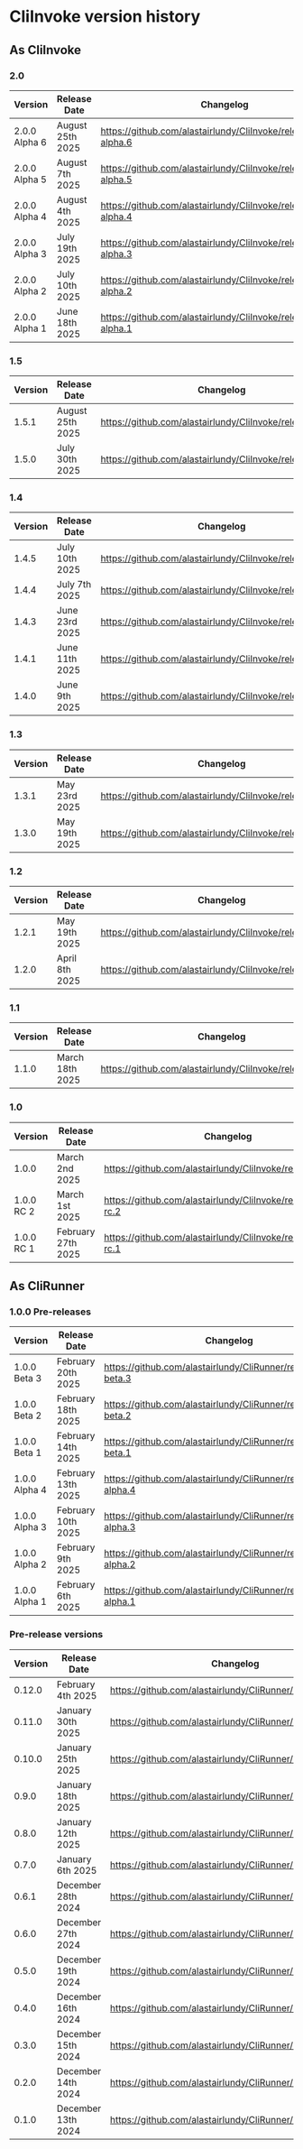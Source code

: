 
# CliInvoke version history

## As CliInvoke

### 2.0
| Version | Release Date | Changelog |
|-|-|-|
| 2.0.0 Alpha 6 | August 25th 2025 |  https://github.com/alastairlundy/CliInvoke/releases/2.0.0-alpha.6 |
| 2.0.0 Alpha 5 | August 7th 2025 |  https://github.com/alastairlundy/CliInvoke/releases/2.0.0-alpha.5 |
| 2.0.0 Alpha 4 | August 4th 2025 |  https://github.com/alastairlundy/CliInvoke/releases/2.0.0-alpha.4 |
| 2.0.0 Alpha 3 | July 19th 2025 |  https://github.com/alastairlundy/CliInvoke/releases/2.0.0-alpha.3|
| 2.0.0 Alpha 2 | July 10th 2025 |  https://github.com/alastairlundy/CliInvoke/releases/2.0.0-alpha.2|
| 2.0.0 Alpha 1 | June 18th 2025 |  https://github.com/alastairlundy/CliInvoke/releases/2.0.0-alpha.1|

### 1.5
| Version | Release Date | Changelog |
|-|-|-|
| 1.5.1 | August 25th 2025 |  https://github.com/alastairlundy/CliInvoke/releases/1.5.1 |
| 1.5.0 | July 30th 2025 | https://github.com/alastairlundy/CliInvoke/releases/1.5.0|

### 1.4
| Version | Release Date | Changelog |
|-|-|-|
| 1.4.5 | July 10th 2025 | https://github.com/alastairlundy/CliInvoke/releases/1.4.5 | 
| 1.4.4 | July 7th 2025 | https://github.com/alastairlundy/CliInvoke/releases/1.4.4 | 
| 1.4.3 | June 23rd 2025 | https://github.com/alastairlundy/CliInvoke/releases/1.4.3 | 
| 1.4.1 | June 11th 2025 | https://github.com/alastairlundy/CliInvoke/releases/1.4.1 | 
| 1.4.0 | June 9th 2025 |  https://github.com/alastairlundy/CliInvoke/releases/1.4.0|

### 1.3
| Version | Release Date | Changelog |
|-|-|-|
| 1.3.1 | May 23rd 2025 |  https://github.com/alastairlundy/CliInvoke/releases/1.3.1|
| 1.3.0 | May 19th 2025 |  https://github.com/alastairlundy/CliInvoke/releases/1.3.0|

### 1.2
| Version | Release Date | Changelog |
|-|-|-|
| 1.2.1 | May 19th 2025 |  https://github.com/alastairlundy/CliInvoke/releases/1.2.1|
| 1.2.0 | April 8th 2025 |  https://github.com/alastairlundy/CliInvoke/releases/1.2.0|

### 1.1
| Version | Release Date | Changelog |
|-|-|-|
| 1.1.0 | March 18th 2025 |  https://github.com/alastairlundy/CliInvoke/releases/1.1.0|

### 1.0
| Version | Release Date | Changelog |
|-|-|-|
| 1.0.0 | March 2nd 2025 |  https://github.com/alastairlundy/CliInvoke/releases/1.0.0 |
| 1.0.0 RC 2 | March 1st 2025 | https://github.com/alastairlundy/CliInvoke/releases/1.0.0-rc.2 |
| 1.0.0 RC 1 | February 27th 2025 | https://github.com/alastairlundy/CliInvoke/releases/1.0.0-rc.1 |

## As CliRunner

### 1.0.0 Pre-releases
| Version | Release Date | Changelog |
|-|-|-|
| 1.0.0 Beta 3 | February 20th 2025 | https://github.com/alastairlundy/CliRunner/releases/1.0.0-beta.3 |
| 1.0.0 Beta 2 | February 18th 2025 | https://github.com/alastairlundy/CliRunner/releases/1.0.0-beta.2 |
| 1.0.0 Beta 1 | February 14th 2025 | https://github.com/alastairlundy/CliRunner/releases/1.0.0-beta.1 |
| 1.0.0 Alpha 4 | February 13th 2025 | https://github.com/alastairlundy/CliRunner/releases/1.0.0-alpha.4 |
| 1.0.0 Alpha 3 | February 10th 2025 | https://github.com/alastairlundy/CliRunner/releases/1.0.0-alpha.3 |
| 1.0.0 Alpha 2 | February 9th 2025 | https://github.com/alastairlundy/CliRunner/releases/1.0.0-alpha.2 |
| 1.0.0 Alpha 1 | February 6th 2025 | https://github.com/alastairlundy/CliRunner/releases/1.0.0-alpha.1 |

### Pre-release versions
| Version | Release Date | Changelog |
|-|-|-|
| 0.12.0 | February 4th 2025 | https://github.com/alastairlundy/CliRunner/releases/0.12.0 |
| 0.11.0 | January 30th 2025 | https://github.com/alastairlundy/CliRunner/releases/0.11.0 |
| 0.10.0 | January 25th 2025 | https://github.com/alastairlundy/CliRunner/releases/0.10.0 |
| 0.9.0 | January 18th 2025 | https://github.com/alastairlundy/CliRunner/releases/0.9.0 |
| 0.8.0 | January 12th 2025 | https://github.com/alastairlundy/CliRunner/releases/0.8.0 |
| 0.7.0 | January 6th 2025 | https://github.com/alastairlundy/CliRunner/releases/0.7.0 |
| 0.6.1 | December 28th 2024 | https://github.com/alastairlundy/CliRunner/releases/0.6.1/ |
| 0.6.0 | December 27th 2024 | https://github.com/alastairlundy/CliRunner/releases/0.6.0/ |
| 0.5.0 | December 19th 2024 | https://github.com/alastairlundy/CliRunner/releases/0.5.0/ |
| 0.4.0 | December 16th 2024 | https://github.com/alastairlundy/CliRunner/releases/0.4.0/ |
| 0.3.0 | December 15th 2024 | https://github.com/alastairlundy/CliRunner/releases/0.3.0/ |
| 0.2.0 | December 14th 2024 | https://github.com/alastairlundy/CliRunner/releases/0.2.0/ |
| 0.1.0 | December 13th 2024 | https://github.com/alastairlundy/CliRunner/releases/0.1.0/ |